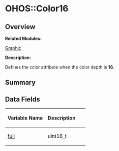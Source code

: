 # OHOS::Color16<a name="ZH-CN_TOPIC_0000001054879550"></a>

## **Overview**<a name="section871933492093533"></a>

**Related Modules:**

[Graphic](Graphic.md)

**Description:**

Defines the color attribute when the color depth is  **16**. 

## **Summary**<a name="section1462548750093533"></a>

## Data Fields<a name="pub-attribs"></a>

<a name="table1271660008093533"></a>
<table><thead align="left"><tr id="row842554190093533"><th class="cellrowborder" valign="top" width="50%" id="mcps1.1.3.1.1"><p id="p494293631093533"><a name="p494293631093533"></a><a name="p494293631093533"></a>Variable Name</p>
</th>
<th class="cellrowborder" valign="top" width="50%" id="mcps1.1.3.1.2"><p id="p1467982065093533"><a name="p1467982065093533"></a><a name="p1467982065093533"></a>Description</p>
</th>
</tr>
</thead>
<tbody><tr id="row505522085093533"><td class="cellrowborder" valign="top" width="50%" headers="mcps1.1.3.1.1 "><p id="p1665090640093533"><a name="p1665090640093533"></a><a name="p1665090640093533"></a><a href="Graphic.md#gab1eaaf72fa828b56a868d3fd9549fb71">full</a></p>
</td>
<td class="cellrowborder" valign="top" width="50%" headers="mcps1.1.3.1.2 "><p id="p1680364452093533"><a name="p1680364452093533"></a><a name="p1680364452093533"></a>uint16_t&nbsp;</p>
</td>
</tr>
</tbody>
</table>

